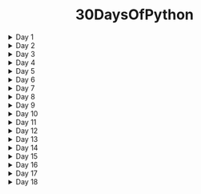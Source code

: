 
<div align="center">

<h1>30DaysOfPython</h1>

</div>

<details>
<summary>Day 1</summary>
<p>

- Introduction.
- Installing Python 3.
- Your First Python Program.
- How Python Code Gets Executed.
- How Long It Takes To Learn Python .
- Variables.
</p>
</details>

<details>
<summary>Day 2</summary>
<p>

- Receiving Input
- Python Cheat Sheet
- Type Conversion
- Strings
- Formatted Strings
</p>
</details>

<details>
<summary>Day 3</summary>
<p>

- String Methods.
- Arithmetic Operations.
- Operator Precedence.
- Math Functions.
- If Statements.
- Logical Operators.
</p>
</details>

<details>
<summary>Day 4</summary>
<p>

- Comparison Operators.
- Weight Converter Program .
</p>
</details>

<details>
<summary>Day 5</summary>
<p>

- While Loops.
- Built a Guessing Game.
- Built a Car Game.
</p>
</details>
<details>
<summary>Day 6</summary>
<p>

- For Loops.
- Nested Loops.
- Lists.
- 2D Lists.
</p>
</details>
<details>
<summary>Day 7</summary>
<p>

- List Methods
- Tuples
- Unpacking
- Dictionaries
</p>
</details>

<details>
<summary>Day 8</summary>
<p>

- Emoji Converter.
- Functions.
- Parameters.
- Keyword Arguments.
</p>
</details>

<details>
<summary>Day 9</summary>
<p>

- Return Statement.
- Creating a Reusable Function.
- Exceptions - Handling errors with try except.
- Comments - To add notes and comments to programs.
</p>
</details>

<details>
<summary>Day 10</summary>
<p>

- Classes.
- Constructors.
</p>
</details>
<details>
<summary>Day 11</summary>
<p>

- Inheritance.
- Modules.
- Packages.
</p>
</details>
<details>
<summary>Day 12</summary>
<p>

- Built-in python modules.
- Generating Random Values.
- Working with Directories and paths.
</p>
</details>
<details>
<summary>Day 13</summary>
<p>

- Pypi and Pip
</p>
</details>
<details>
<summary>Day 14</summary>
<p>

- Pythong packages.
- installing and uninstalling packages.
</p>
</details>
<details>
<summary>Day 15</summary>
<p>

- Automating staffs with python.
- Machine learning.
</p>
</details>
<details>
<summary>Day 16</summary>
<p>

- Python decorators.
- Underscore (usecases and types, single, double, before, after-mangling-private).

</p>
</details>
<details>
<summary>Day 17</summary>
<p>

- Timers.
- Threads.

</p>
</details>
<details>
<summary>Day 18</summary>
<p>

- Intro to Django.
- Setting up.
- Intro Basics.

</p>
</details>